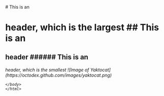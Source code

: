<html>
  <body>
    # This is an <h1> header, which is the largest
## This is an <h2> header
###### This is an <h6> header, which is the smallest
    ![Image of Yaktocat](https://octodex.github.com/images/yaktocat.png)

    </body>
    </html>

